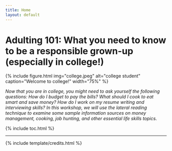 ```yaml
---
title: Home
layout: default
---
```


# Adulting 101: What you need to know to be a responsible grown-up (especially in college!)

{% include figure.html img="college.jpeg" alt="college student" caption="Welcome to college!" width="75%" %}

*Now that you are in college, you might need to ask yourself the following questions: How do I budget to pay the bills? What should I cook to eat smart and save money? How do I work on my resume writing and interviewing skills? In this workshop, we will use the lateral reading technique to examine some sample information sources on money management, cooking, job hunting, and other essential life skills topics.*

{% include toc.html %}

------

{% include template/credits.html %}
